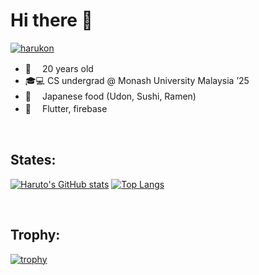 # Hi there 👋


<p align="left"> 
  <a href="https://github.com/KonnoHaruto">
    <img src="https://komarev.com/ghpvc/?username=harukon" alt="harukon" />
  </a>
  
<br>

- 👤　 20 years old<br>
- 🎓💻 CS undergrad @ Monash University Malaysia ’25<br>
- 🧡　 Japanese food (Udon, Sushi, Ramen)<br>
- 🔧　 Flutter, firebase<br>


<br>
  
## States:

[![Haruto's GitHub stats](https://github-readme-stats.vercel.app/api?username=KonnoHaruto&show_icons=true&theme=holi&count_private=true&include_all_commits)](https://github.com/anuraghazra/github-readme-stats)
[![Top Langs](https://github-readme-stats.vercel.app/api/top-langs/?username=KonnoHaruto&layout=compact&theme=holi)](https://github.com/KonnoHaruto)


<br>

## Trophy:

[![trophy](https://github-profile-trophy.vercel.app/?username=KonnoHaruto&theme=algolia)](https://github.com/KonnoHaruto)
